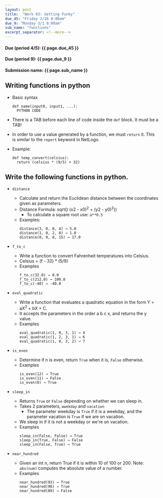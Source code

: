 ```yaml
---
layout: post
title:  "Work 03: Getting Funky"
due_45: "Friday 2/26 8:00am"
due_9: "Monday 3/1 8:00am"
sub_name: "functions"
excerpt_separator: <!--more-->
---
```


#### Due (period 4/5): {{ page.due_45 }}
#### Due (period 9): {{ page.due_9 }}

#### Submission name: {{ page.sub_name }}
<!--more-->

## Writing functions in python
  * Basic syntax
    ```
    def name(input0, input1, ...):
      PYTHON CODE
    ```
  * There is a TAB before each line of code inside the `def` block. It must be a TAB!

  * In order to use a value generated by a function, we must `return` it. This is similar to the `report` keyword in NetLogo.

  * Example:
    ```
    def temp_convert(celsius):
      return (celsius * (9/5) + 32)
    ```

## Write the following functions in python.
  * `distance`

    - Calculate and return the Euclidean distance between the coordinates given as parameters.
    - Distance Formula: sqrt() (x2 - x0)<sup>2</sup> + (y2 - y0)<sup>2</sup>))
      - To calculate a square root use:  `a**0.5`
    - Examples:
      ```
      distance(3, 0, 0, 4) → 5.0
      distance(1, 0, 2, 0) → 1.0
      distance(0, 0, 8, 15) → 17.0
      ```

  * `f_to_c`
    * Write a function to convert Fahrenheit temperatures into Celsius.
    * Celsius = (f - 32) * (5/9)
    * Examples
      ```
      f_to_c(32.0) → 0.0
      f_to_c(212.0) → 100.0
      f_to_c(-40) → -40.0
      ```
  * `eval_quadratic`
    - Write a function that evaluates a quadratic equation in the form Y = aX<sup>2</sup> + bX + C.
    - It accepts the parameters in the order a b c x, and returns the y value.
    - Examples
      ```
      eval_quadratic(1, 0, 3, 1) → 4
      eval_quadratic(1, 2, 3, 1) → 6
      eval_quadratic(1, 0, 3, 2) → 7
      ```

  * `is_even`
    - Determine if n is even, return `True` when it is, `False` otherwise.
    - Examples
      ```
      is_even(12) → True
      is_even(11) → False
      is_even(0) → True
      ```

  * `sleep_in`
    - Returns `True` or `False` depending on whether we can sleep in.
    - Takes 2 parameters, `wwekday` and `vacation`
      - The parameter weekday is `True` if it is a weekday, and the parameter vacation is `True` if we are on vacation.
    - We sleep in if it is not a weekday or we're on vacation.
    - Examples
      ```
      sleep_in(False, False) → True
      sleep_in(True, False) → False
      sleep_in(False, True) → True
      ```

  * `near_hundred`
    - Given an int n, return True if it is within 10 of 100 or 200. Note: `abs(num)` computes the absolute value of a number.
    - Examples
      ```
      near_hundred(93) → True
      near_hundred(90) → True
      near_hundred(89) → False
      ```
